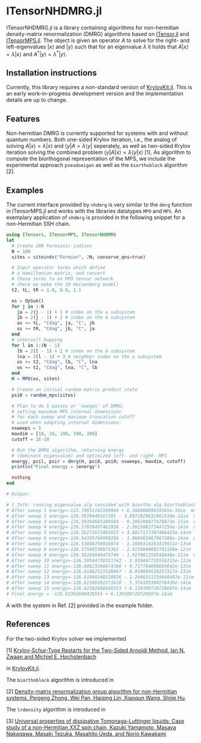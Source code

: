 # ITensorNHDMRG.jl

ITensorNHDMRG.jl is a library containing algorithms for non-hermitian density-matrix renormalization (DMRG) algorithms based on [ITensor.jl](https://github.com/ITensor/ITensors.jl) and [ITensorMPS.jl](https://github.com/ITensor/ITensors.jl).
The object is given an operator $A$ to solve for the right- and left-eigenvalues $|x\rangle$ and $|y \rangle$ such that for an eigenvalue $\lambda$ it holds that $A |x\rangle = \lambda |x\rangle$ and $A^\dagger |y\rangle = \lambda^\ast |y\rangle$. 

## Installation instructions

Currently, this library requires a non-standard version of [KrylovKit.jl](https://github.com/Jutho/KrylovKit.jl/pull/124). 
This is an early work-in-progress development version and the implementation details are up to change.

## Features
Non-hermitian DMRG is currently supported for systems with and without quantum numbers.
Both one-sided Krylov iteration, i.e., the analog of solving $A |x \rangle = \lambda |x \rangle$ and $\langle y | A = \lambda \langle y|$ seperately, as well as two-sided Krylov iteration solving the combined problem $\langle y| A | x \rangle = \lambda \langle y|x\rangle$ [1].
As algorithm to compute the biorthogonal representation of the MPS, we include the experimental approach `pseudoeigen` as well as the `biorthoblock` algorithm [2].

## Examples

The current interface provided by `nhdmrg` is very similar to the `dmrg` function in ITensorMPS.jl and works with the libraries datatypes `MPO` and `MPS`.
An exemplary application of `nhdmrg` is provided in the following snippet for a non-Hermitian SSH chain.

```julia
using ITensors, ITensorMPS, ITensorNHDMRG
let
  # Create 200 Fermionic indices
  N = 100
  sites = siteinds("Fermion", 2N; conserve_qns=true)

  # Input operator terms which define
  # a Hamiltonian matrix, and convert
  # these terms to an MPO tensor network
  # (here we make the 1D Heisenberg model)
  t2, tL, tR = 1.0, 0.9, 1.1

  os = OpSum()
  for j in 1:N
    ja = 2(j - 1) + 1 # index on the a subsystem
    jb = 2(j - 1) + 2 # index on the b subsystem
    os += tL, "Cdag", ja, "C", jb
    os += tR, "Cdag", jb, "C", ja
  end
  # intercell hopping 
  for l in 1:(N - 1)
    lb = 2(l - 1) + 2 # index on the b subsystem
    lna = 2(l - 1) + 3 # neighbor index on the a subsystem
    os += t2, "Cdag", lb, "C", lna
    os += t2, "Cdag", lna, "C", lb
  end
  H = MPO(os, sites)

  # Create an initial random matrix product state
  psi0 = random_mps(sites)

  # Plan to do 5 passes or 'sweeps' of DMRG,
  # setting maximum MPS internal dimensions
  # for each sweep and maximum truncation cutoff
  # used when adapting internal dimensions:
  nsweeps = 5
  maxdim = [10, 20, 100, 100, 200]
  cutoff = 1E-10

  # Run the DMRG algorithm, returning energy
  # (dominant eigenvalue) and optimized left- and right- MPS
  energy, psil, psir = dmrg(H, psi0, psi0; nsweeps, maxdim, cutoff)
  println("Final energy = $energy")

  nothing
end

# Output:

# [ Info: running eigenvalue alg twosided with biortho alg biorthoblock
# After sweep 1 energy=-125.79651182109944 + 6.38880869634365e-16im  maxlinkdim=4 maxerr=7.55E-17 time=49.470
# After sweep 2 energy=-126.5970440167191 - 3.8972929632962534e-14im  maxlinkdim=16 maxerr=9.91E-11 time=1.693
# After sweep 3 energy=-126.59394665389584 - 9.206390877479873e-15im  maxlinkdim=51 maxerr=4.73E-10 time=2.589
# After sweep 4 energy=-126.57878497462858 - 2.501508273447256e-14im  maxlinkdim=62 maxerr=7.06E-10 time=3.319
# After sweep 5 energy=-126.56273673482853 + 3.8017127307406415e-14im  maxlinkdim=77 maxerr=6.58E-10 time=3.669
# After sweep 6 energy=-126.54329764990256 - 1.068965867907386e-14im  maxlinkdim=85 maxerr=8.09E-10 time=3.496
# After sweep 7 energy=-126.53800759038874 - 1.1080314163419911e-13im  maxlinkdim=92 maxerr=9.02E-10 time=4.078
# After sweep 8 energy=-126.57589538975382 - 2.0158840602741168e-12im  maxlinkdim=100 maxerr=9.75E-10 time=4.629
# After sweep 9 energy=-126.58284049475749 - 1.927081258540446e-12im  maxlinkdim=102 maxerr=1.36E-09 time=4.954
# After sweep 10 energy=-126.59544739321743 - 3.919447735556215e-12im  maxlinkdim=134 maxerr=1.70E-09 time=5.830
# After sweep 11 energy=-126.60623266874386 + 9.717784098601642e-13im  maxlinkdim=136 maxerr=1.41E-09 time=6.505
# After sweep 12 energy=-126.61462521528067 - 6.019094520257317e-13im  maxlinkdim=147 maxerr=1.71E-09 time=7.155
# After sweep 13 energy=-126.61960248328036 - 1.2666311319648402e-13im  maxlinkdim=126 maxerr=1.95E-09 time=6.979
# After sweep 14 energy=-126.62180262371618 - 5.374185300278436e-14im  maxlinkdim=115 maxerr=2.04E-09 time=7.361
# After sweep 15 energy=-126.62302688426553 + 6.139309720728697e-14im  maxlinkdim=112 maxerr=1.72E-09 time=7.556
# Final energy = -126.62302688426553 + 6.139309720728697e-14im
```

A with the system in Ref. [2] provided in the example folder.


## References

For the two-sided Krylov solver we implemented 

[1] [Krylov-Schur-Type Restarts for the Two-Sided Arnoldi Method, Ian N. Zwaan and Michiel E. Hochstenbach](https://doi.org/10.1137/16M1078987)

in [KrylovKit.jl](https://github.com/Jutho/KrylovKit.jl).

The `biorthoblock` algorithm is introduced in 

[2] [Density-matrix renormalization group algorithm for non-Hermitian systems, Peigeng Zhong, Wei Pan, Haiqing Lin, Xiaoqun Wang, Shijie Hu](https://arxiv.org/abs/2401.15000).

The `lrdensity` algorithm is introduced in 

[3] [Universal properties of dissipative Tomonaga-Luttinger liquids: Case study of a non-Hermitian XXZ spin chain, Kazuki Yamamoto, Masaya Nakagawa, Masaki Tezuka, Masahito Ueda, and Norio Kawakami](https://doi.org/10.1103/PhysRevB.105.205125)